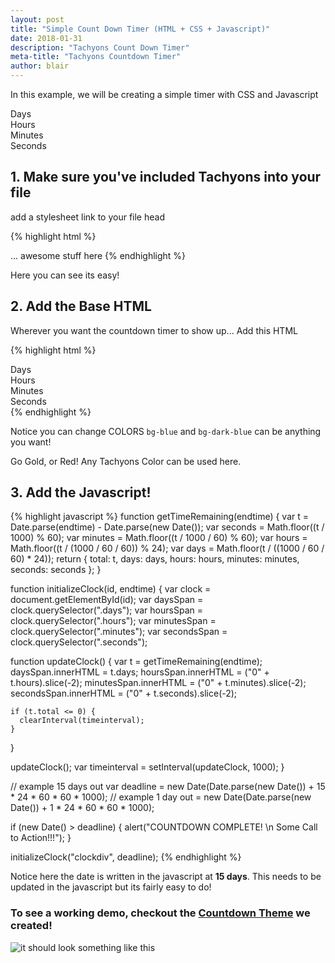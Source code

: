 ```yaml
---
layout: post
title: "Simple Count Down Timer (HTML + CSS + Javascript)"
date: 2018-01-31
description: "Tachyons Count Down Timer"
meta-title: "Tachyons Countdown Timer"
author: blair
---
```


In this example, we will be creating a simple timer with CSS and Javascript

<div class="mt4 tc fw1 f2 near-white sans-serif center" id="clockdiv">
  <div class="pa2 br3 bg-blue dib">
    <span class="pa3 br3 bg-dark-blue dib days"></span>
    <div class="pt1 f5 fw1">Days</div>
  </div>
  <div class="pa2 br3 bg-blue dib">
    <span class="pa3 br3 bg-dark-blue dib hours"></span>
    <div class="pt1 f5 fw1">Hours</div>
  </div>
  <div class="pa2 br3 bg-blue dib">
    <span class="pa3 br3 bg-dark-blue dib minutes"></span>
    <div class="pt1 f5 fw1">Minutes</div>
  </div>
  <div class="pa2 br3 bg-blue dib">
    <span class="pa3 br3 bg-dark-blue dib seconds"></span>
    <div class="pt1 f5 fw1">Seconds</div>
  </div>
</div>

## 1. Make sure you've included Tachyons into your file

add a stylesheet link to your file head

{% highlight html %}

<html>
<head>
  <link rel="stylesheet" href="https://unpkg.com/tachyons@4.9.1/css/tachyons.min.css"/>
</head>
<body>
... awesome stuff here
</body>
</html>
{% endhighlight  %}

Here you can see its easy!

## 2. Add the Base HTML

Wherever you want the countdown timer to show up... Add this HTML

{% highlight html %}

<div class="mt4 tc fw1 f2 near-white sans-serif center" id="clockdiv">
  <div class="pa2 br3 bg-blue dib">
    <span class="pa3 br3 bg-dark-blue dib days"></span>
    <div class="pt1 f5 fw1">Days</div>
  </div>
  <div class="pa2 br3 bg-blue dib">
    <span class="pa3 br3 bg-dark-blue dib hours"></span>
    <div class="pt1 f5 fw1">Hours</div>
  </div>
  <div class="pa2 br3 bg-blue dib">
    <span class="pa3 br3 bg-dark-blue dib minutes"></span>
    <div class="pt1 f5 fw1">Minutes</div>
  </div>
  <div class="pa2 br3 bg-blue dib">
    <span class="pa3 br3 bg-dark-blue dib seconds"></span>
    <div class="pt1 f5 fw1">Seconds</div>
  </div>
</div>
{% endhighlight  %}

Notice you can change COLORS `bg-blue` and `bg-dark-blue` can be anything you want!

Go Gold, or Red! Any Tachyons Color can be used here.

## 3. Add the Javascript!

{% highlight javascript %}
function getTimeRemaining(endtime) {
  var t = Date.parse(endtime) - Date.parse(new Date());
  var seconds = Math.floor((t / 1000) % 60);
  var minutes = Math.floor((t / 1000 / 60) % 60);
  var hours = Math.floor((t / (1000 / 60 / 60)) % 24);
  var days = Math.floor(t / ((1000 / 60 / 60) * 24));
  return {
    total: t,
    days: days,
    hours: hours,
    minutes: minutes,
    seconds: seconds
  };
}

function initializeClock(id, endtime) {
  var clock = document.getElementById(id);
  var daysSpan = clock.querySelector(".days");
  var hoursSpan = clock.querySelector(".hours");
  var minutesSpan = clock.querySelector(".minutes");
  var secondsSpan = clock.querySelector(".seconds");

  function updateClock() {
    var t = getTimeRemaining(endtime);
    daysSpan.innerHTML = t.days;
    hoursSpan.innerHTML = ("0" + t.hours).slice(-2);
    minutesSpan.innerHTML = ("0" + t.minutes).slice(-2);
    secondsSpan.innerHTML = ("0" + t.seconds).slice(-2);

    if (t.total <= 0) {
      clearInterval(timeinterval);
    }
  }

  updateClock();
  var timeinterval = setInterval(updateClock, 1000);
}

// example 15 days out
var deadline = new Date(Date.parse(new Date()) + 15 * 24 * 60 * 60 * 1000);
// example 1 day out = new Date(Date.parse(new Date()) + 1 * 24 * 60 * 60 * 1000);

if (new Date() > deadline) {
  alert("COUNTDOWN COMPLETE! \n Some Call to Action!!!");
}

initializeClock("clockdiv", deadline);
{% endhighlight %}

Notice here the date is written in the javascript at **15 days**. This needs to be updated in the javascript but its fairly easy to do!

### To see a working demo, checkout the [Countdown Theme](https://www.tachyonstemplates.com/template-overviews/tachyons-countdown/) we created!

![it should look something like this](https://raw.githubusercontent.com/blairanderson/countdown-tachyons-jekyll/master/screenshot.png)

<script type="text/javascript" src="/js/scripts.js"></script>
